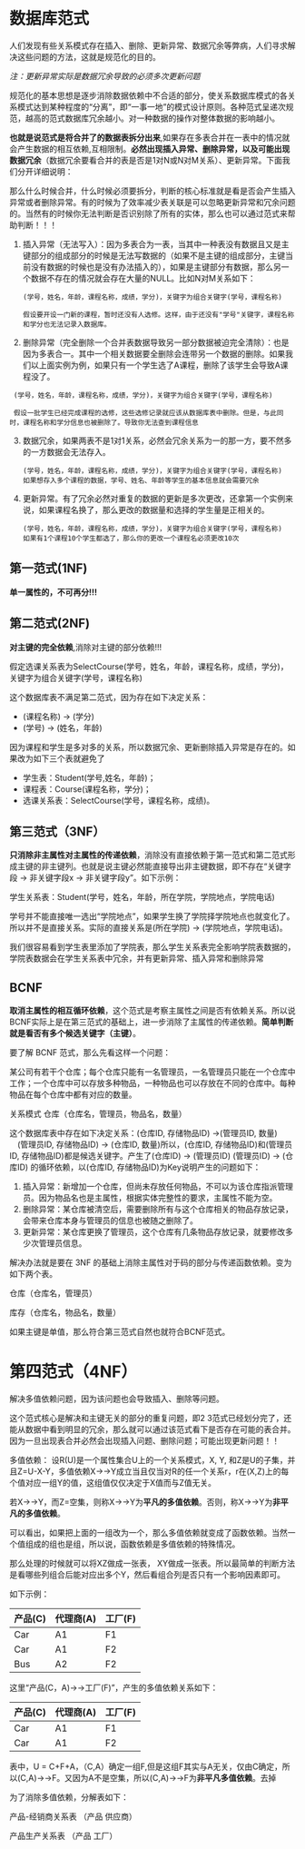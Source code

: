 # 数据库范式

人们发现有些关系模式存在插入、删除、更新异常、数据冗余等弊病，人们寻求解决这些问题的方法，这就是规范化的目的。

*注：更新异常实际是数据冗余导致的必须多次更新问题*
 

规范化的基本思想是逐步消除数据依赖中不合适的部分，使关系数据库模式的各关系模式达到某种程度的“分离”，即“一事一地”的模式设计原则。各种范式呈递次规范，越高的范式数据库冗余越小。对一种数据的操作对整体数据的影响越小。

**也就是说范式是将合并了的数据表拆分出来**,如果存在多表合并在一表中的情况就会产生数据的相互依赖,互相限制。**必然出现插入异常、删除异常，以及可能出现数据冗余**（数据冗余要看合并的表是否是1对N或N对M关系）、更新异常。下面我们分开详细说明：

那么什么时候合并，什么时候必须要拆分，判断的核心标准就是看是否会产生插入异常或者删除异常。有的时候为了效率减少表关联是可以忽略更新异常和冗余问题的。当然有的时候你无法判断是否识别除了所有的实体，那么也可以通过范式来帮助判断！！！

1. 插入异常（无法写入）：因为多表合为一表，当其中一种表没有数据且又是主键部分的组成部分的时候是无法写数据的（如果不是主键的组成部分，主键当前没有数据的时候也是没有办法插入的），如果是主键部分有数据，那么另一个数据不存在的情况就会存在大量的NULL。比如N对M关系如下：

   ```
   (学号，姓名，年龄，课程名称，成绩，学分)，关键字为组合关键字(学号，课程名称)

   假设要开设一门新的课程，暂时还没有人选修。这样，由于还没有"学号"关键字，课程名称和学分也无法记录入数据库。
   ```

2. 删除异常（完全删除一个合并表数据导致另一部分数据被迫完全清除）：也是因为多表合一。其中一个相关数据要全删除会连带另一个数据的删除。如果我们以上面实例为例，如果只有一个学生选了A课程，删除了该学生会导致A课程没了。

  ```
   (学号，姓名，年龄，课程名称，成绩，学分)，关键字为组合关键字(学号，课程名称)

   假设一批学生已经完成课程的选修，这些选修记录就应该从数据库表中删除。但是，与此同时，课程名称和学分信息也被删除了。导致你无法查到课程信息

   ```

3. 数据冗余，如果两表不是1对1关系，必然会冗余关系为一的那一方，要不然多的一方数据会无法存入。
   ```
   (学号，姓名，年龄，课程名称，成绩，学分)，关键字为组合关键字(学号，课程名称)
   如果想存入多个课程的数据，学号、姓名、年龄等学生的基本信息就会需要冗余
   ```

4. 更新异常。有了冗余必然对重复的数据的更新是多次更改，还拿第一个实例来说，如果课程名换了，那么更改的数据量和选择的学生量是正相关的。
   ```
   (学号，姓名，年龄，课程名称，成绩，学分)，关键字为组合关键字(学号，课程名称)
   如果有1个课程10个学生都选了，那么你的更改一个课程名必须更改10次
   ```


## 第一范式(1NF)

**单一属性的，不可再分!!!**

## 第二范式(2NF)

**对主键的完全依赖**,消除对主键的部分依赖!!!

假定选课关系表为SelectCourse(学号，姓名，年龄，课程名称，成绩，学分)，关键字为组合关键字(学号，课程名称)

这个数据库表不满足第二范式，因为存在如下决定关系：

- (课程名称) → (学分)
- (学号) → (姓名，年龄)

因为课程和学生是多对多的关系，所以数据冗余、更新删除插入异常是存在的。如果改为如下三个表就避免了

- 学生表：Student(学号,姓名，年龄)；
- 课程表：Course(课程名称，学分)；
- 选课关系表：SelectCourse(学号，课程名称，成绩)。

## 第三范式（3NF）

**只消除非主属性对主属性的传递依赖**，消除没有直接依赖于第一范式和第二范式形成主键的非主键列。也就是说主键必然能直接导出非主键数据，即不存在“关键字段 → 非关键字段x → 非关键字段y”。如下示例：

学生关系表：Student(学号，姓名，年龄，所在学院，学院地点，学院电话)

学号并不能直接唯一选出“学院地点”，如果学生换了学院择学院地点也就变化了。所以并不是直接关系。实际的直接关系是(所在学院) → (学院地点，学院电话)。

我们很容易看到学生表里添加了学院表，那么学生关系表完全影响学院表数据的，学院表数据会在学生关系表中冗余，并有更新异常、插入异常和删除异常

## BCNF

**取消主属性的相互循环依赖**，这个范式是考察主属性之间是否有依赖关系。所以说BCNF实际上是在第三范式的基础上，进一步消除了主属性的传递依赖。**简单判断就是看否有多个候选关键字（主键）**。

要了解 BCNF 范式，那么先看这样一个问题：

某公司有若干个仓库；每个仓库只能有一名管理员，一名管理员只能在一个仓库中工作；一个仓库中可以存放多种物品，一种物品也可以存放在不同的仓库中。每种物品在每个仓库中都有对应的数量。

关系模式 仓库（仓库名，管理员，物品名，数量）

这个数据库表中存在如下决定关系：(仓库ID, 存储物品ID) →(管理员ID, 数量)   　(管理员ID, 存储物品ID) → (仓库ID, 数量)所以，(仓库ID, 存储物品ID)和(管理员ID, 存储物品ID)都是候选关键字。产生了(仓库ID) → (管理员ID)  (管理员ID) → (仓库ID) 的循环依赖，以(仓库ID, 存储物品ID)为Key说明产生的问题如下：

1. 插入异常：新增加一个仓库，但尚未存放任何物品，不可以为该仓库指派管理员。因为物品名也是主属性，根据实体完整性的要求，主属性不能为空。
2. 删除异常：某仓库被清空后，需要删除所有与这个仓库相关的物品存放记录，会带来仓库本身与管理员的信息也被随之删除了。
3. 更新异常：某仓库更换了管理员，这个仓库有几条物品存放记录，就要修改多少次管理员信息。

解决办法就是要在 3NF 的基础上消除主属性对于码的部分与传递函数依赖。变为如下两个表。

仓库（仓库名，管理员）

库存（仓库名，物品名，数量）

如果主键是单值，那么符合第三范式自然也就符合BCNF范式。

# 第四范式（4NF）

解决多值依赖问题，因为该问题也会导致插入、删除等问题。

这个范式核心是解决和主键无关的部分的重复问题，即2 3范式已经划分完了，还能从数据中看到明显的冗余，那么就可以通过该范式看下是否存在可能的表合并。因为一旦出现表合并必然会出现插入问题、删除问题；可能出现更新问题！！

多值依赖：  设R(U)是一个属性集合U上的一个关系模式，X, Y, 和Z是U的子集，并且Z=U-X-Y，多值依赖X->->Y成立当且仅当对R的任一个关系r，r在(X,Z)上的每个值对应一组Y的值，这组值仅仅决定于X值而与Z值无关。

若X->->Y，而Z=空集，则称X->->Y为**平凡的多值依赖**。否则，称X->->Y为**非平凡的多值依赖**。

可以看出，如果把上面的一组改为一个，那么多值依赖就变成了函数依赖。当然一个值组成的组也是组，所以说，函数依赖是多值依赖的特殊情况。

那么处理的时候就可以将XZ做成一张表， XY做成一张表。所以最简单的判断方法是看哪些列组合后能对应出多个Y，然后看组合列是否只有一个影响因素即可。

如下示例：

产品(C) | 代理商(A) | 工厂(F)
| ----- | ---- | ----- | 
Car     |  A1  |   F1
Car 	|  A1  |   F2
Bus     |  A2  |   F2

这里“产品(C，A)→→工厂(F)”，产生的多值依赖关系如下：

产品(C) | 代理商(A) | 工厂(F)
| ----- | ---- | ----- | 
Car     |  A1  |   F1
Car 	|  A1  |   F2

表中，U = C+F+A，（C,A）确定一组F,但是这组F其实与A无关，仅由C确定，所以(C,A)->->F。又因为A不是空集，所以(C,A)->->F为**非平凡多值依赖**。去掉

为了消除多值依赖，分解表如下：

产品-经销商关系表  （产品 	供应商）

产品生产关系表 （产品 	工厂）